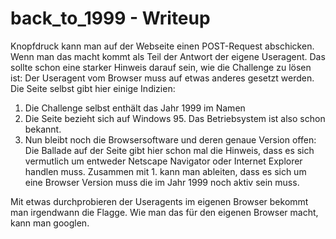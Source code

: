 # back_to_1999 - Writeup

Knopfdruck kann man auf der Webseite einen POST-Request abschicken. Wenn man das macht kommt als Teil der Antwort der eigene Useragent.
Das sollte schon eine starker Hinweis darauf sein, wie die Challenge zu lösen ist: Der Useragent vom Browser muss auf etwas anderes gesetzt werden.
Die Seite selbst gibt hier einige Indizien:
1. Die Challenge selbst enthält das Jahr 1999 im Namen
2. Die Seite bezieht sich auf Windows 95. Das Betriebsystem ist also schon bekannt.
3. Nun bleibt noch die Browsersoftware und deren genaue Version offen: Die Ballade auf der Seite gibt hier schon mal die Hinweis, dass es sich vermutlich um entweder Netscape Navigator oder Internet Explorer handlen muss. Zusammen mit 1. kann man ableiten, dass es sich um eine Browser Version muss die im Jahr 1999 noch aktiv sein muss.

Mit etwas durchprobieren der Useragents im eigenen Browser bekommt man irgendwann die Flagge. Wie man das für den eigenen Browser macht, kann man googlen.

